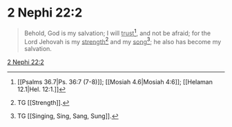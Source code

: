 # 2 Nephi 22:2

> Behold, God is my salvation; I will <u>trust</u>[^a], and not be afraid; for the Lord Jehovah is my <u>strength</u>[^c] and my <u>song</u>[^d]; he also has become my salvation.

[2 Nephi 22:2](https://www.churchofjesuschrist.org/study/scriptures/bofm/2-ne/22?lang=eng&id=p2#p2)


[^a]: [[Psalms 36.7|Ps. 36:7 (7-8)]]; [[Mosiah 4.6|Mosiah 4:6]]; [[Helaman 12.1|Hel. 12:1.]]
[^c]: TG [[Strength]].
[^d]: TG [[Singing, Sing, Sang, Sung]].
